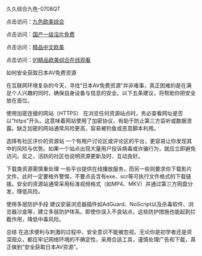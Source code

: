 
久久综合九色-0708QT

点击访问：<a href="https://heiliaoxwd5i8.pages.dev">九色欧美综合</a>

点击访问：<a href="https://heiliaoe8ajia.pages.dev">国产一级淫片免费</a>

点击访问：<a href="https://heiliaoxqkkct.pages.dev">精品中文欧美</a>

点击访问：<a href="https://heiliaozj3tjd.pages.dev">91精品欧美综合在线观看</a>



如何安全获取日本AV免费资源

在互联网环境复杂的今天，寻找“日本AV免费资源”并非难事，真正困难的是在满足个人兴趣的同时，确保自身设备与信息的安全。以下五条建议，将帮助你把安全放在首位。

使用加密连接的网站（HTTPS）
在浏览任何资源站点时，务必查看网址是否以“https”开头。这意味着网站使用了加密协议，有助于防止第三方监听或数据泄露。缺乏加密的网站通常风险更高，容易被钓鱼或恶意脚本利用。

选择有社区评价的资源站
一个有用户讨论区或评论区的平台，更容易让你发现其中的风险与优势。如果一个站点出现大量用户投诉病毒或诈骗行为，就应立即避免访问。反之，活跃的社区也说明资源更新及时、互动良好。

下载类资源需慎重处理
一些平台提供在线播放服务，而另一些则要求你下载影片文件。此时一定要格外警惕，不要点击含有exe、scr等可执行文件格式的下载链接。安全的资源站通常采用标准视频格式（如MP4、MKV）并通过第三方网盘分发，降低风险。

使用多层防护手段
建议安装浏览器插件如AdGuard、NoScript以及杀毒软件、浏览器沙盒等，建立多层防护体系。即使你误入不良站点，这些防护措施也能起到拦截作用，降低中毒风险。

总结
在追求便利与刺激的过程中，安全意识不能被忽视。无论你是初学者还是资深观众，都应牢记网络环境的不确定性，采用合适工具，谨慎处理广告和下载，真正做到“安全获取日本AV资源”。


<span style="display:none;">[Canonical link](  https://github.com/av080725/653120 ）</span>

